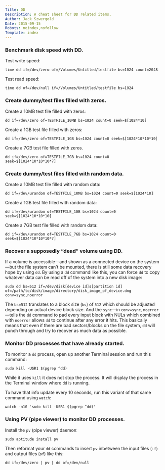 ```yaml
---
Title: DD
Description: A cheat sheet for DD related items.
Author: Jack Szwergold
Date: 2015-09-15
Robots: noindex,nofollow
Template: index
---
```


### Benchmark disk speed with DD.

Test write speed:

    time dd if=/dev/zero of=/Volumes/Untitled/testfile bs=1024 count=2048

Test read speed:

    time dd of=/dev/null if=/Volumes/Untitled/testfile bs=1024

### Create dummy/test files filled with zeros.

Create a 10MB test file filled with zeros:

    dd if=/dev/zero of=TESTFILE_10MB bs=1024 count=0 seek=$[1024*10]

Create a 1GB test file filled with zeros:

    dd if=/dev/zero of=TESTFILE_1GB bs=1024 count=0 seek=$[1024*10*10*10]

Create a 7GB test file filled with zeros.

    dd if=/dev/zero of=TESTFILE_7GB bs=1024 count=0 seek=$[1024*10*10*10*7]

### Create dummy/test files filled with random data.

Create a 10MB test file filled with random data:

    dd if=/dev/urandom of=TESTFILE_10MB bs=1024 count=0 seek=$[1024*10]

Create a 1GB test file filled with random data:

    dd if=/dev/urandom of=TESTFILE_1GB bs=1024 count=0 seek=$[1024*10*10*10]

Create a 7GB test file filled with random data:

    dd if=/dev/urandom of=TESTFILE_7GB bs=1024 count=0 seek=$[1024*10*10*10*7]

### Recover a supposedly “dead” volume using DD.

If a volume is accessible—and shown as a connected device on the system—but the file system can’t be mounted, there is still some data recovery hope by using `dd`. By using a `dd` command like this, you can force `dd` to copy whatever data can be read off of the system into a new disk image:

    sudo dd bs=512 if=/dev/disk[device id]s[partition id] of=/path/to/disk/image/directory/disk_image_of_device.dmg conv=sync,noerror

The `bs=512` translates to a block size (`bs`) of `512` which should be adjusted depending on actual device block size. And the `sync`—in `conv=sync,noerror`—tells the `dd` command to pad every input block with NULs which combined with `noerror` allows `dd` to continue after any error it hits. This basically means that even if there are bad sectors/blocks on the file system, `dd` will punch through and try to recover as much data as possible.

### Monitor DD processes that have already started.

To monitor a `dd` process, open up another Terminal session and run this command:

    sudo kill -USR1 $(pgrep ^dd)

While it uses `kill` it does not stop the process. It will display the process in the Terminal window where `dd` is running.

To have that info update every 10 seconds, run this variant of that same command using `watch`:

    watch -n10 'sudo kill -USR1 $(pgrep ^dd)'

### Using PV (pipe viewer) to monitor DD processes.

Install the `pv` (pipe viewer) daemon:

    sudo aptitude install pv

Then reformat your `dd` commands to insert `pv` inbetween the input files (`if`) and output files (`of`) like this:

    dd if=/dev/zero | pv | dd of=/dev/null
